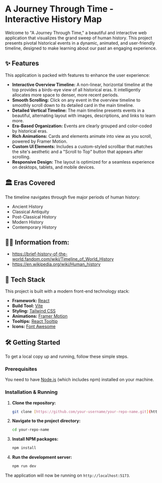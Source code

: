 # A Journey Through Time - Interactive History Map

Welcome to "A Journey Through Time," a beautiful and interactive web application that visualizes the grand sweep of human history. This project presents pivotal historical events in a dynamic, animated, and user-friendly timeline, designed to make learning about our past an engaging experience.

## ✨ Features

This application is packed with features to enhance the user experience:

-   **Interactive Overview Timeline:** A non-linear, horizontal timeline at the top provides a birds-eye view of all historical eras. It intelligently allocates more space to denser, more recent periods.
-   **Smooth Scrolling:** Click on any event in the overview timeline to smoothly scroll down to its detailed card in the main timeline.
-   **Detailed Vertical Timeline:** The main timeline presents events in a beautiful, alternating layout with images, descriptions, and links to learn more.
-   **Era-Based Organization:** Events are clearly grouped and color-coded by historical eras.
-   **Rich Animations:** Cards and elements animate into view as you scroll, powered by Framer Motion.
-   **Custom UI Elements:** Includes a custom-styled scrollbar that matches the site's aesthetic and a "Scroll to Top" button that appears after scrolling.
-   **Responsive Design:** The layout is optimized for a seamless experience on desktops, tablets, and mobile devices.

## 🏛️ Eras Covered

The timeline navigates through five major periods of human history:

-   Ancient History
-   Classical Antiquity
-   Post-Classical History
-   Modern History
-   Contemporary History

## 👨‍💻 Information from:
-   https://brief-history-of-the-world.fandom.com/wiki/Timeline_of_World_History
-   https://en.wikipedia.org/wiki/Human_history

## 🚀 Tech Stack

This project is built with a modern front-end technology stack:

-   **Framework:** [React](https://reactjs.org/)
-   **Build Tool:** [Vite](https://vitejs.dev/)
-   **Styling:** [Tailwind CSS](https://tailwindcss.com/)
-   **Animations:** [Framer Motion](https://www.framer.com/motion/)
-   **Tooltips:** [React Tooltip](https://react-tooltip.com/)
-   **Icons:** [Font Awesome](https://fontawesome.com/)

## 🛠️ Getting Started

To get a local copy up and running, follow these simple steps.

### Prerequisites

You need to have [Node.js](https://nodejs.org/) (which includes npm) installed on your machine.

### Installation & Running

1.  **Clone the repository:**
    ```sh
    git clone [https://github.com/your-username/your-repo-name.git](https://github.com/your-username/your-repo-name.git)
    ```
2.  **Navigate to the project directory:**
    ```sh
    cd your-repo-name
    ```
3.  **Install NPM packages:**
    ```sh
    npm install
    ```
4.  **Run the development server:**
    ```sh
    npm run dev
    ```

The application will now be running on `http://localhost:5173`.
